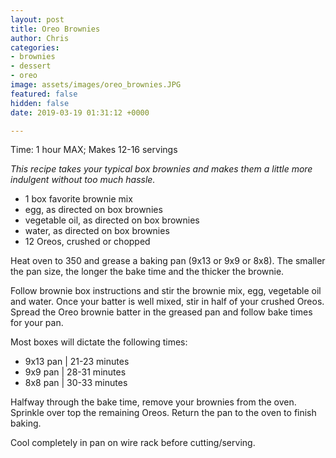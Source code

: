 ```yaml
---
layout: post
title: Oreo Brownies
author: Chris
categories:
- brownies
- dessert
- oreo
image: assets/images/oreo_brownies.JPG
featured: false
hidden: false
date: 2019-03-19 01:31:12 +0000

---
```

Time: 1 hour MAX; Makes 12-16 servings

_This recipe takes your typical box brownies and makes them a little more indulgent without too much hassle._

* 1 box favorite brownie mix
* egg, as directed on box brownies
* vegetable oil, as directed on box brownies
* water, as directed on box brownies
* 12 Oreos, crushed or chopped

Heat oven to 350 and grease a baking pan (9x13 or 9x9 or 8x8). The smaller the pan size, the longer the bake time and the thicker the brownie.

Follow brownie box instructions and stir the brownie mix, egg, vegetable oil and water. Once your batter is well mixed, stir in half of your crushed Oreos. Spread the Oreo brownie batter in the greased pan and follow bake times for your pan.

Most boxes will dictate the following times: 

* 9x13 pan | 21-23 minutes 
* 9x9 pan | 28-31 minutes
* 8x8 pan | 30-33 minutes

Halfway through the bake time, remove your brownies from the oven. Sprinkle over top the remaining Oreos. Return the pan to the oven to finish baking.

Cool completely in pan on wire rack before cutting/serving.